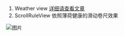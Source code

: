 
1. Weather view
[详细请查看文章](http://www.jianshu.com/p/2c9dc35f3aad)
2. ScrollRuleView 依照薄荷健康的滑动卷尺效果

![图片](https://github.com/fengivy/Weather/blob/master/app/src/main/res/drawable/a.gif)
